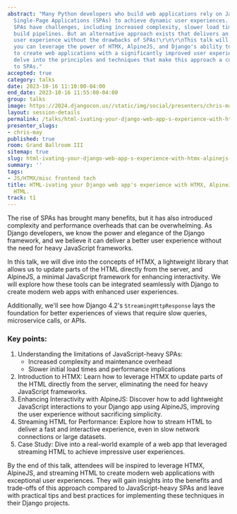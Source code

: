 ```yaml
---
abstract: "Many Python developers who build web applications rely on JavaScript-heavy
  Single-Page Applications (SPAs) to achieve dynamic user experiences. However, these
  SPAs have challenges, including increased complexity, slower load times, and complicated
  build pipelines. But an alternative approach exists that delivers an exceptional
  user experience without the drawbacks of SPAs!\r\n\r\nThis talk will explore how
  you can leverage the power of HTMX, AlpineJS, and Django's ability to stream HTML
  to create web applications with a significantly improved user experience. We will
  delve into the principles and techniques that make this approach a compelling alternative
  to SPAs."
accepted: true
category: talks
date: 2023-10-16 11:10:00-04:00
end_date: 2023-10-16 11:55:00-04:00
group: talks
image: https://2024.djangocon.us//static/img/social/presenters/chris-may.png
layout: session-details
permalink: /talks/html-ivating-your-django-web-app-s-experience-with-htmx-alpinejs-and-streaming-html/
presenter_slugs:
- chris-may
published: true
room: Grand Ballroom III
sitemap: true
slug: html-ivating-your-django-web-app-s-experience-with-htmx-alpinejs-and-streaming-html
summary: ''
tags:
- JS/HTMX/misc frontend tech
title: HTML-ivating your Django web app's experience with HTMX, AlpineJS, and streaming
  HTML.
track: t1
---
```


The rise of SPAs has brought many benefits, but it has also introduced complexity and performance overheads that can be overwhelming. As Django developers, we know the power and elegance of the Django framework, and we believe it can deliver a better user experience without the need for heavy JavaScript frameworks.

In this talk, we will dive into the concepts of HTMX, a lightweight library that allows us to update parts of the HTML directly from the server, and AlpineJS, a minimal JavaScript framework for enhancing interactivity. We will explore how these tools can be integrated seamlessly with Django to create modern web apps with enhanced user experiences.

Additionally, we'll see how Django 4.2's `StreamingHttpResponse` lays the foundation for better experiences of views that require slow queries, microservice calls, or APIs.

### Key points:
1. Understanding the limitations of JavaScript-heavy SPAs:
   - Increased complexity and maintenance overhead
   - Slower initial load times and performance implications
2. Introduction to HTMX: Learn how to leverage HTMX to update parts of the HTML directly from the server, eliminating the need for heavy JavaScript frameworks.
3. Enhancing Interactivity with AlpineJS: Discover how to add lightweight JavaScript interactions to your Django app using AlpineJS, improving the user experience without sacrificing simplicity.
4. Streaming HTML for Performance: Explore how to stream HTML to deliver a fast and interactive experience, even in slow network connections or large datasets.
5. Case Study: Dive into a real-world example of a web app that leveraged streaming HTML to achieve impressive user experiences.

By the end of this talk, attendees will be inspired to leverage HTMX, AlpineJS, and streaming HTML to create modern web applications with exceptional user experiences. They will gain insights into the benefits and trade-offs of this approach compared to JavaScript-heavy SPAs and leave with practical tips and best practices for implementing these techniques in their Django projects.
